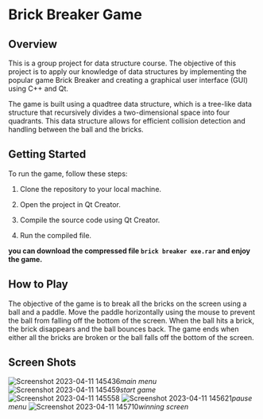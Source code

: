 # Brick Breaker Game

## Overview
This is a group project for data structure course. The objective of this project is to apply our knowledge of data structures by implementing the popular game Brick Breaker and creating a graphical user interface (GUI) using C++ and Qt.

The game is built using a quadtree data structure, which is a tree-like data structure that recursively divides a two-dimensional space into four quadrants. This data structure allows for efficient collision detection and handling between the ball and the bricks.

## Getting Started
To run the game, follow these steps:

1. Clone the repository to your local machine.

2. Open the project in Qt Creator.

3. Compile the source code using Qt Creator.

4. Run the compiled file.

**you can download the compressed file `brick breaker exe.rar` and enjoy the game.** 

## How to Play
The objective of the game is to break all the bricks on the screen using a ball and a paddle. Move the paddle horizontally using the mouse to prevent the ball from falling off the bottom of the screen. When the ball hits a brick, the brick disappears and the ball bounces back. The game ends when either all the bricks are broken or the ball falls off the bottom of the screen.

## Screen Shots
![Screenshot 2023-04-11 145436](https://user-images.githubusercontent.com/101178275/231169327-041bc9ab-da7c-47e3-9dcf-26d3e13acbfa.png)*main menu*
![Screenshot 2023-04-11 145459](https://user-images.githubusercontent.com/101178275/231169783-d57ec059-8128-477a-9176-2953d74f8f1d.png)*start game*
![Screenshot 2023-04-11 145558](https://user-images.githubusercontent.com/101178275/231169807-642d5868-833d-42f5-aeac-bcf989ce0d5d.png)
![Screenshot 2023-04-11 145621](https://user-images.githubusercontent.com/101178275/231169832-1c2a4ba0-b6c2-4b85-a88e-3c8269d6e0ca.png)*pause menu*
![Screenshot 2023-04-11 145710](https://user-images.githubusercontent.com/101178275/231169855-3b44a614-34fc-4075-b270-c36934ad0f5a.png)*winning screen*
